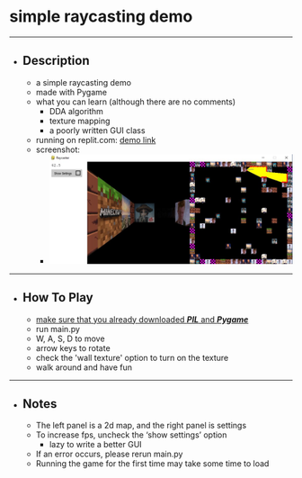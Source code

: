 # simple raycasting demo
---
- ## Description
  - a simple raycasting demo
  - made with Pygame
  - what you can learn (although there are no comments)
    - DDA algorithm
    - texture mapping
    - a poorly written GUI class
  - running on replit.com: <a href='https://replit.com/@ZhengIsHere/simple-raycasting-demo' target='_blank'>demo link</a>
  - screenshot:
    - ![2](screenshots/2.jpg)
---
- ## How To Play
  - <ins> make sure that you already downloaded _**PIL**_ and _**Pygame**_ </ins>
  - run main.py 
  - W, A, S, D to move
  - arrow keys to rotate
  - check the 'wall texture' option to turn on the texture
  - walk around and have fun
---
- ## Notes
  - The left panel is a 2d map, and the right panel is settings
  - To increase fps, uncheck the ‘show settings’ option
    - lazy to write a better GUI
  - If an error occurs, please rerun main.py
  - Running the game for the first time may take some time to load
